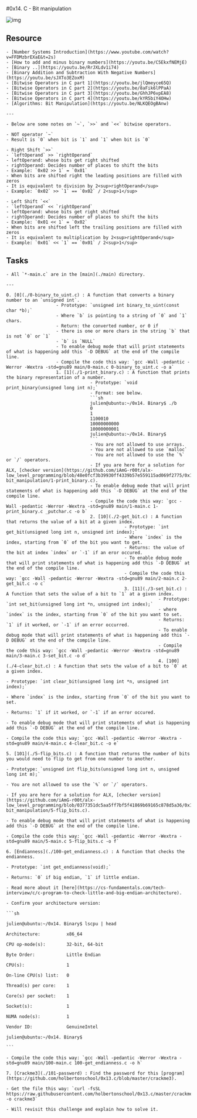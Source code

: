 #0x14. C - Bit manipulation

![img](../.imgs/bit_manipulation.png)

## Resource

	- [Number Systems Introduction](https://www.youtube.com/watch?v=FFDMzbrEXaE&t=2s)
	- [How to add and minus binary numbers](https://youtu.be/C5EkxfNEMjE)
	- [Binary ..](https://youtu.be/RrJXLdv1i74)
	- [Binary Addition and Subtraction With Negative Numbers](https://youtu.be/sJXTo3EZoxM)
	- [Bitwise Operators in C part 1](https://youtu.be/jlQmeyce65Q)
	- [Bitwise Operators in C part 2](https://youtu.be/8aFik6lPPaA)
	- [Bitwise Operators in C part 3](https://youtu.be/GhhJP6vpEA8)
	- [Bitwise Operators in C part 4](https://youtu.be/kYR5biY4OHw)
	- [Algorithms: Bit Manipulation](https://youtu.be/NLKQEOgBAnw)

	---

	- Below are some notes on `~`, `>>` and `<<` bitwise operators.

	- NOT operator `~`
	- Result is `0` when bit is `1` and `1` when bit is `0`

	- Right Shift `>>`
	- `leftOperand` >> `rightOperand`
	- leftOperand: whose bits get right shifted
	- rightOperand: Decides number of places to shift the bits
	- Example: `0x02 >> 1` = `0x01`
	- When bits are shifted right the leading positions are filled with zeros
	- It is equivalent to division by 2<sup>rightOperand</sup>
	- Example: `0x02` >> `1` == `0x02` / 2<sup>1</sup>

	- Left Shift `<<`
	- `leftOperand` << `rightOperand`
	- leftOperand: whose bits get right shifted
	- rightOperand: Decides number of places to shift the bits
	- Example: `0x01 << 1` = `0x02`
	- When bits are shifted left the trailing positions are filled with zeros
	- It is equivalent to multiplication by 2<sup>rightOperand</sup>
	- Example: `0x01` << `1` == `0x01` / 2<sup>1</sup>

## Tasks

	- All `*-main.c` are in the [main](./main) directory.

	---

	0. [0](./0-binary_to_uint.c) : A function that converts a binary number to an `unsigned int`.
				       - Prototype: `unsigned int binary_to_uint(const char *b);`
				       - Where `b` is pointing to a string of `0` and `1` chars.
				       - Return: the converted number, or 0 if
				       - there is one or more chars in the string `b` that is not `0` or `1`
				       - `b` is `NULL`
				       - To enable debug mode that will print statements of what is happening add this `-D DEBUG` at the end of the compile line.
				       - Compile the code this way: `gcc -Wall -pedantic -Werror -Wextra -std=gnu89 main/0-main.c 0-binary_to_uint.c -o a`
				       1. [1](./1-print_binary.c) : A function that prints the binary representation of a number.
								    - Prototype: `void print_binary(unsigned long int n);`
								    - Format: see below.
								    ```sh
								    julien@ubuntu:~/0x14. Binary$ ./b
								    0
								    1
								    1100010
								    10000000000
								    10000000001
								    julien@ubuntu:~/0x14. Binary$
								    ```
								    - You are not allowed to use arrays.
								    - You are not allowed to use `malloc`
								    - You are not allowed to use the `%` or `/` operators.
								    - If you are here for a solution for ALX, [checker version](https://github.com/iAmG-r00t/alx-low_level_programming/blob/48e0fcf3b39930ff4339b57e559115ad069f2775/0x14-bit_manipulation/1-print_binary.c).
								    - To enable debug mode that will print statements of what is happening add this `-D DEBUG` at the end of the compile line.
								    - Compile the code this way: `gcc -Wall -pedantic -Werror -Wextra -std=gnu89 main/1-main.c 1-print_binary.c _putchar.c -o b`
								    2. [10](./2-get_bit.c) : A function that returns the value of a bit at a given index.
											     - Prototype: `int get_bit(unsigned long int n, unsigned int index);`
											     - Where `index` is the index, starting from `0` of the bit you want to get.
											     - Returns: the value of the bit at index `index` or `-1` if an eror occured.
											     - To enable debug mode that will print statements of what is happening add this `-D DEBUG` at the end of the compile line.
											     - Compile the code this way: `gcc -Wall -pedantic -Werror -Wextra -std=gnu89 main/2-main.c 2-get_bit.c -o c`
											     3. [11](./3-set_bit.c) : A function that sets the value of a bit to `1` at a given index.
														      - Prototype: `int set_bit(unsigned long int *n, unsigned int index);`
														      - where `index` is the index, starting from `0` of the bit you want to set.
														      - Returns: `1` if it worked, or `-1` if an error occurred.
														      - To enable debug mode that will print statements of what is happening add this `-D DEBUG` at the end of the compile line.
														      - Compile the code this way: `gcc -Wall -pedantic -Werror -Wextra -std=gnu89 main/3-main.c 3-set_bit.c -o d`
														      4. [100](./4-clear_bit.c) : A function that sets the value of a bit to `0` at a given index.
																		  - Prototype: `int clear_bit(unsigned long int *n, unsigned int index);`
																		  - Where `index` is the index, starting from `0` of the bit you want to set.
																		  - Returns: `1` if it worked, or `-1` if an error occured.
																		  - To enable debug mode that will print statements of what is happening add this `-D DEBUG` at the end of the compile line.
																		  - Compile the code this way: `gcc -Wall -pedantic -Werror -Wextra -std=gnu89 main/4-main.c 4-clear_bit.c -o e`
																		  5. [101](./5-flip_bits.c) : A function that returns the number of bits you would need to flip to get from one number to another.
																					      - Prototype: `unsigned int flip_bits(unsigned long int n, unsigned long int m);`
																					      - You are not allowed to use the `%` or `/` operators.
																					      - If you are here for a solution for ALX, [checker version](https://github.com/iAmG-r00t/alx-low_level_programming/blob/0377351dc5aa5ff7bf5f41869b69165c878d5a36/0x14-bit_manipulation/5-flip_bits.c).
																					      - To enable debug mode that will print statements of what is happening add this `-D DEBUG` at the end of the compile line.
																					      - Compile the code this way: `gcc -Wall -pedantic -Werror -Wextra -std=gnu89 main/5-main.c 5-flip_bits.c -o f`
																					      6. [Endianness](./100-get_endianness.c) : A function that checks the endianness.
																											- Prototype: `int get_endianness(void);`
																											- Returns: `0` if big endian, `1` if little endian.
																											- Read more about it [here](https://cs-fundamentals.com/tech-interview/c/c-program-to-check-little-and-big-endian-architecture).
																											- Confirm your architecture version:
																											```sh
																											julien@ubuntu:~/0x14. Binary$ lscpu | head
																											Architecture:          x86_64
																											CPU op-mode(s):        32-bit, 64-bit
																													       Byte Order:            Little Endian
																															     CPU(s):                1
																																		    On-line CPU(s) list:   0
																																					   Thread(s) per core:    1
																																								  Core(s) per socket:    1
																																											 Socket(s):             1
																																														NUMA node(s):          1
																																																       Vendor ID:             GenuineIntel
																																																		     julien@ubuntu:~/0x14. Binary$
																																																				   ```
																																																				      - Compile the code this way: `gcc -Wall -pedantic -Werror -Wextra -std=gnu89 main/100-main.c 100-get_endianness.c -o h`
																																																						 7. [Crackme3](./101-password) : Find the password for this [program](https://github.com/holbertonschool/0x13.c/blob/master/crackme3).
																																																										 - Get the file this way: `curl -fsSL https://raw.githubusercontent.com/holbertonschool/0x13.c/master/crackme3 -o crackme3`
																																																													     - Will revisit this challenge and explain how to solve it.
